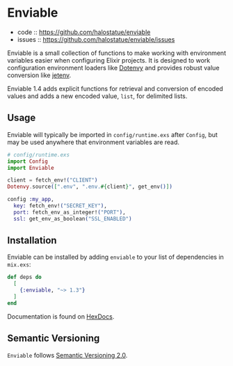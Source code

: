 # Enviable

- code :: https://github.com/halostatue/enviable
- issues :: https://github.com/halostatue/enviable/issues

Enviable is a small collection of functions to make working with environment
variables easier when configuring Elixir projects. It is designed to work
configuration environment loaders like [Dotenvy][Dotenvy] and provides robust
value conversion like [jetenv][jetenv].

Enviable 1.4 adds explicit functions for retrieval and conversion of encoded
values and adds a new encoded value, `list`, for delimited lists.

## Usage

Enviable will typically be imported in `config/runtime.exs` after `Config`, but
may be used anywhere that environment variables are read.

```elixir
# config/runtime.exs
import Config
import Enviable

client = fetch_env!("CLIENT")
Dotenvy.source([".env", ".env.#{client}", get_env()])

config :my_app,
  key: fetch_env!("SECRET_KEY"),
  port: fetch_env_as_integer!("PORT"),
  ssl: get_env_as_boolean("SSL_ENABLED")
```

## Installation

Enviable can be installed by adding `enviable` to your list of dependencies in
`mix.exs`:

```elixir
def deps do
  [
    {:enviable, "~> 1.3"}
  ]
end
```

Documentation is found on [HexDocs][docs].

## Semantic Versioning

`Enviable` follows [Semantic Versioning 2.0][semver].

[docs]: https://hexdocs.pm/enviable
[semver]: http://semver.org/
[dotenvy]: https://hexdocs.pm/dotenvy/readme.html
[jetenv]: https://hexdocs.pm/jetenv/readme.html
